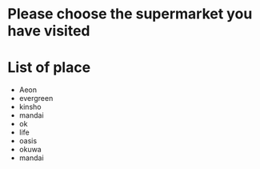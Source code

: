 # Please choose the supermarket you have visited

# List of place
- Aeon
- evergreen
- kinsho
- mandai
- ok
- life
- oasis
- okuwa
- mandai
